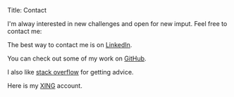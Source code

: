 Title: Contact

I'm alway interested in new challenges and open for new imput. Feel free to contact me:

The best way to contact me is on [LinkedIn](https://www.linkedin.com/in/lukaswoodtli).

You can check out some of my work on [GitHub](https://github.com/LukasWoodtli).

I also like [stack overflow](https://careers.stackoverflow.com/lukaswoodtli) for getting advice.

Here is my [XING](https://www.xing.com/profile/Lukas_Woodtli) account.
